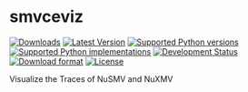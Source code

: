 smvceviz
========
[![Downloads](https://pypip.in/download/smvceviz/badge.svg)](https://pypi.python.org/pypi/smvceviz/)
[![Latest Version](https://pypip.in/version/smvceviz/badge.svg)](https://pypi.python.org/pypi/smvceviz/)
[![Supported Python versions](https://pypip.in/py_versions/smvceviz/badge.svg)](https://pypi.python.org/pypi/smvceviz/)
[![Supported Python implementations](https://pypip.in/implementation/smvceviz/badge.svg)](https://pypi.python.org/pypi/smvceviz/)
[![Development Status](https://pypip.in/status/smvceviz/badge.svg)](https://pypi.python.org/pypi/smvceviz/)
[![Download format](https://pypip.in/format/smvceviz/badge.svg)](https://pypi.python.org/pypi/smvceviz/)
[![License](https://pypip.in/license/smvceviz/badge.svg)](https://pypi.python.org/pypi/smvceviz/)

Visualize the Traces of NuSMV and NuXMV
